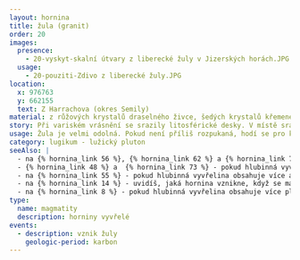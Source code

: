 ```yaml
---
layout: hornina
title: žula (granit)
order: 20
images:
  presence:
    - 20-vyskyt-skalní útvary z liberecké žuly v Jizerských horách.JPG
  usage:
    - 20-pouziti-Zdivo z liberecké žuly.JPG
location:
  x: 976763
  y: 662155
  text: Z Harrachova (okres Semily)
material: z růžových krystalů draselného živce, šedých krystalů křemene a černých krystalů biotitu
story: Při variském vrásnění se srazily litosférické desky. V místě srážky vyrostly vysoké hory. Některé části zemské kůry byly zatlačeny do velké hloubky, kde se začaly tavit. V hloubce několika kilometrů pod variským horstvem vznikala velká tělesa žhavého magmatu, která velice pomalu chladla. Při chladnutí v magmatu vyrůstaly krystaly. minerály, které začaly krystalizovat jako první, vytvořily pěkně tvarované krystaly. Jako poslední krystalizoval křemen, který vyplnil zbývající místo. Hotová žula pak musela dlouhé miliony let čekat, až ji odkryje eroze. 
usage: Žula je velmi odolná. Pokud není příliš rozpukaná, hodí se pro kamenickou výrobu. Velké bloky se opatrně oddělují od skalního masivu. Pak se řežou diamantovými pilami na desky, které se brousí, leští nebo pískují. Z desek se dělají dlažby, obklady, náhrobky a jiné výrobky. Štípáním se z žulových bloků vyrábí dlažební kostky, obrubníky a haklíky (kvádry, které se používají pro zdění).
category: lugikum - lužický pluton
seeAlso: |
  - na {% hornina_link 56 %}, {% hornina_link 62 %} a {% hornina_link 74 %}  - uvidíš jiné typy granitu (žuly)
  - {% hornina_link 48 %} a  {% hornina_link 73 %} - pokud hlubinná vyvřelina obsahuje méně křemene než já, není to granit, ale syenit
  - na {% hornina_link 55 %} - pokud hlubinná vyvřelina obsahuje více alkalického živce než já, říká se jí alkalicko-živcový granit
  - na {% hornina_link 14 %} - uvidíš, jaká hornina vznikne, když se magma podobného chemického složení dostane až na zemský povrch.
  - na {% hornina_link 8 %} - pokud hlubinná vyvřelina obsahuje více plagioklasu než já, není to granit, ale granodiorit   
type:
  name: magmatity
  description: horniny vyvřelé
events:
  - description: vznik žuly
    geologic-period: karbon
---
```


